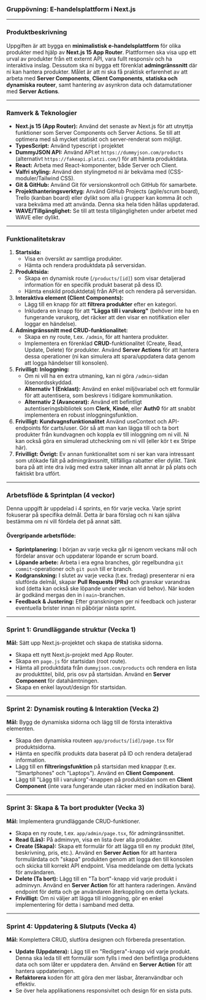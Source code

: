 ### **Gruppövning: E-handelsplattform i Next.js**

---

### **Produktbeskrivning**
Uppgiften är att bygga en **minimalistisk e-handelsplattform** för olika produkter med hjälp av **Next.js 15 App Router**. Plattformen ska visa upp ett urval av produkter från ett externt API, vara fullt responsiv och ha interaktiva inslag. Dessutom ska ni bygga ett förenklat **admingränssnitt** där ni kan hantera produkter. Målet är att ni ska få praktisk erfarenhet av att arbeta med **Server Components**, **Client Components**, **statiska och dynamiska routeer**, samt hantering av asynkron data och datamutationer med **Server Actions**.

---

### **Ramverk & Teknologier**
* **Next.js 15 (App Router):** Använd det senaste av Next.js för att utnyttja funktioner som Server Components och Server Actions. Se till att optimera med så mycket statiskt och server-renderat som möjligt. 
* **TypesScript:** Använd typescript i projektet
* **DummyJSON API:** Använd API:et `https://dummyjson.com/products` (alternativt `https://fakeapi.platzi.com/`) för att hämta produktdata.
* **React:** Arbeta med React-komponenter, både Server och Client.
* **Valfri styling:** Använd den stylingmetod ni är bekväma med (CSS-moduler/Tailwind CSS).
* **Git & GitHub:** Använd Git för versionskontroll och GitHub för samarbete.
* **Projekthanteringsverktyg:** Använd GitHub Projects (agile/scrum board), Trello (kanban board) eller dylikt som alla i grupper kan komma åt och vara bekväma med att använda. Denna ska hela tiden hållas uppdaterad.
* **WAVE/Tillgänglighet:** Se till att testa tillgängligheten under arbetet med WAVE eller dylikt.

---

### **Funktionalitetskrav**
1.  **Startsida:**
    * Visa en översikt av samtliga produkter.
    * Hämta och rendera produktdata på serversidan.
2.  **Produktsida:**
    * Skapa en dynamisk route (`/products/[id]`) som visar detaljerad information för en specifik produkt baserat på dess ID.
    * Hämta enskild produktdetalj från API:et och rendera på serversidan.
3.  **Interaktiva element (Client Components):**
    * Lägg till en knapp för att **filtrera produkter** efter en kategori.
    * Inkludera en knapp för att **"Lägga till i varukorg"** (behöver inte ha en fungerande varukorg, det räcker att den visar en notifikation eller loggar en händelse).
4.  **Admingränssnitt med CRUD-funktionalitet:**
    * Skapa en ny route, t.ex. `/admin`, för att hantera produkter.
    * Implementera en förenklad **CRUD**-funktionalitet (Create, Read, Update, Delete) för produkter. Använd **Server Actions** för att hantera dessa operationer (ni kan simulera att spara/uppdatera data genom att logga händelser till konsolen).
5.  **Frivilligt: Inloggning:**
    * Om ni vill ha en extra utmaning, kan ni göra `/admin`-sidan lösenordsskyddad.
    * **Alternativ 1 (Enklast):** Använd en enkel miljövariabel och ett formulär för att autentisera, som beskrevs i tidigare kommunikation.
    * **Alternativ 2 (Avancerat):** Använd ett befintligt autentiseringsbibliotek som **Clerk**, **Kinde**, eller **Auth0** för att snabbt implementera en robust inloggningsfunktion.
6.    **Frivilligt: Kundvagnsfunktionalitet** Använd useContext och API-endpoints för carts/user. Gör så att man kan lägga till och ta bort produkter från kundvagnen och koppla ev till inloggning om ni vill. Ni kan också göra en simulerad utcheckning om ni vill (eller kör t ex Stripe här).
7.    **Frivilligt: Övrigt:** Ev annan funktionalitet som ni ser kan vara intressant som utökade fält på admingränssnitt, tillfälliga rabatter eller dylikt. Tänk bara på att inte dra iväg med extra saker innan allt annat är på plats och faktiskt bra utfört.

---

### **Arbetsflöde & Sprintplan (4 veckor)**

Denna uppgift är uppdelad i 4 sprints, en för varje vecka. Varje sprint fokuserar på specifika delmål. Detta är bara förslag och ni kan själva bestämma om ni vill fördela det på annat sätt.

#### **Övergripande arbetsflöde:**
* **Sprintplanering:** I början av varje vecka går ni igenom veckans mål och fördelar ansvar och uppdaterar löpande er scrum board.
* **Löpande arbete:** Arbeta i era egna branches, gör regelbundna `git commit`-operationer och `git push` till er branch.
* **Kodgranskning:** I slutet av varje vecka (t.ex. fredag) presenterar ni era slutförda delmål, skapar **Pull Requests (PRs)** och granskar varandras kod (detta kan också ske löpande under veckan vid behov). När koden är godkänd mergas den in i `main`-branchen.
* **Feedback & Justering:** Efter granskningen ger ni feedback och justerar eventuella brister innan ni påbörjar nästa sprint.

---

### **Sprint 1: Grundläggande struktur (Vecka 1)**
**Mål:** Sätt upp Next.js-projektet och skapa de statiska sidorna.

* Skapa ett nytt Next.js-projekt med App Router.
* Skapa en `page.js` för startsidan (root route).
* Hämta all produktdata från `dummyjson.com/products` och rendera en lista av produkttitel, bild, pris osv på startsidan. Använd en **Server Component** för datahämtningen.
* Skapa en enkel layout/design för startsidan.

---

### **Sprint 2: Dynamisk routing & Interaktion (Vecka 2)**
**Mål:** Bygg de dynamiska sidorna och lägg till de första interaktiva elementen.

* Skapa den dynamiska routeen `app/products/[id]/page.tsx` för produktsidorna.
* Hämta en specifik produkts data baserat på ID och rendera detaljerad information.
* Lägg till en **filtreringsfunktion** på startsidan med knappar (t.ex. "Smartphones" och "Laptops"). Använd en **Client Component**.
* Lägg till "Lägg till i varukorg"-knappen på produktsidan som en **Client Component** (inte vara fungerande utan räcker med en indikation bara).

---

### **Sprint 3: Skapa & Ta bort produkter (Vecka 3)**
**Mål:** Implementera grundläggande CRUD-funktioner.

* Skapa en ny route, t.ex. `app/admin/page.tsx`, för admingränssnittet.
* **Read (Läs):** På adminvyn, visa en lista över alla produkter.
* **Create (Skapa):** Skapa ett formulär för att lägga till en ny produkt (titel, beskrivning, pris, etc.). Använd en **Server Action** för att hantera formulärdata och "skapa" produkten genom att logga den till konsolen och skicka till korrekt API endpoint. Visa meddelande om detta lyckats för användaren.
* **Delete (Ta bort):** Lägg till en "Ta bort"-knapp vid varje produkt i adminvyn. Använd en **Server Action** för att hantera raderingen.  Använd endpoint för detta och ge användaren återkoppling om detta lyckats.
* **Frivilligt:** Om ni väljer att lägga till inloggning, gör en enkel implementering för detta i samband med detta.

---

### **Sprint 4: Uppdatering & Slutputs (Vecka 4)**
**Mål:** Komplettera CRUD, slutföra designen och förbereda presentation.

* **Update (Uppdatera):** Lägg till en "Redigera"-knapp vid varje produkt. Denna ska leda till ett formulär som fylls i med den befintliga produktens data och som låter er uppdatera den. Använd en **Server Action** för att hantera uppdateringen.
* **Refaktorera** koden för att göra den mer läsbar, återanvändbar och effektiv.
* Se över hela applikationens responsivitet och design för en sista puts.
